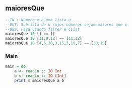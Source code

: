 ## maioresQue

```hs
--IN : Número x e uma lista u
--OUT: Sublista de u cujos números sejam maiores que x
--OBS: Faça usando filter e CList
maioresQue 10 [] == []
maioresQue 10 [11,9,12] == [11,12]
maioresQue 10 [4,6,30,3,15,3,10,7] == [30,15]
```


<!--MAIN_BEGIN-->
### Main
```hs
main = do
    a <- readLn :: IO Int
    b <- readLn :: IO [Int]
    print $ maioresQue a b

```
<!--MAIN_END-->